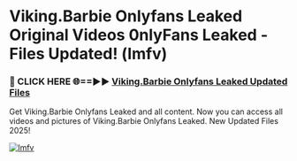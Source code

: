 # Viking.Barbie Onlyfans Leaked Original Videos 0nlyFans Leaked - Files Updated! (lmfv)

<h3>🔴 CLICK HERE 🌐==►► <a href="https://tinyurl.com/2jnfzry5" rel="nofollow">Viking.Barbie Onlyfans Leaked Updated Files</a></h3>

Get Viking.Barbie Onlyfans Leaked and all content. Now you can access all videos and pictures of Viking.Barbie Onlyfans Leaked. New Updated Files 2025!

[![lmfv](https://i.imgur.com/GyGTBgg.gif)](https://tinyurl.com/2jnfzry5)
